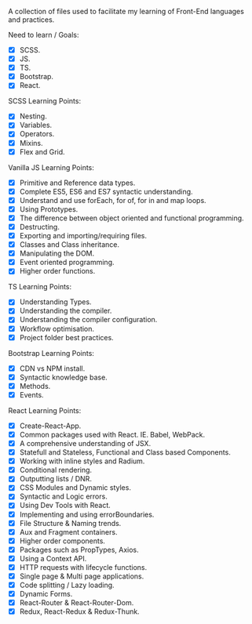 A collection of files used to facilitate my learning of Front-End languages and practices.

Need to learn / Goals:

- [x] SCSS.
- [x] JS.
- [x] TS.
- [x] Bootstrap.
- [x] React.

SCSS Learning Points:

- [x] Nesting.
- [x] Variables.
- [x] Operators.
- [x] Mixins.
- [x] Flex and Grid.

Vanilla JS Learning Points:

- [x] Primitive and Reference data types.
- [x] Complete ES5, ES6 and ES7 syntactic understanding.
- [x] Understand and use forEach, for of, for in and map loops.
- [x] Using Prototypes.
- [x] The difference between object oriented and functional programming.
- [x] Destructing.
- [x] Exporting and importing/requiring files.
- [x] Classes and Class inheritance.
- [x] Manipulating the DOM.
- [x] Event oriented programming.
- [x] Higher order functions.

TS Learning Points:

- [x] Understanding Types.
- [x] Understanding the compiler.
- [x] Understanding the compiler configuration.
- [x] Workflow optimisation.
- [x] Project folder best practices.

Bootstrap Learning Points:

- [x] CDN vs NPM install.
- [x] Syntactic knowledge base.
- [x] Methods.
- [x] Events.

React Learning Points:

- [x] Create-React-App.
- [x] Common packages used with React. IE. Babel, WebPack.
- [x] A comprehensive understanding of JSX.
- [x] Statefull and Stateless, Functional and Class based Components.
- [x] Working with inline styles and Radium.
- [x] Conditional rendering.
- [x] Outputting lists / DNR.
- [x] CSS Modules and Dynamic styles.
- [x] Syntactic and Logic errors.
- [x] Using Dev Tools with React.
- [x] Implementing and using errorBoundaries.
- [x] File Structure & Naming trends.
- [x] Aux and Fragment containers.
- [x] Higher order components.
- [x] Packages such as PropTypes, Axios.
- [x] Using a Context API.
- [x] HTTP requests with lifecycle functions.
- [x] Single page & Multi page applications.
- [x] Code splitting / Lazy loading.
- [x] Dynamic Forms.
- [x] React-Router & React-Router-Dom.
- [x] Redux, React-Redux & Redux-Thunk.
